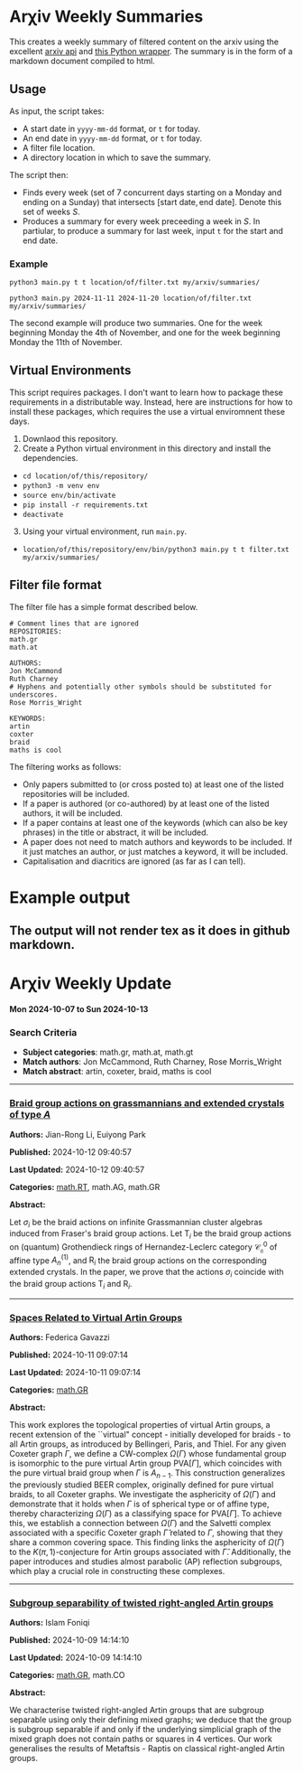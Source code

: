 # Arχiv Weekly Summaries
This creates a weekly summary of filtered content on the arxiv using the excellent [arxiv api](https://info.arxiv.org/help/api/index.html) and [this Python wrapper](https://github.com/titipata/arxivpy).
The summary is in the form of a markdown document compiled to html.

## Usage
As input, the script takes:
- A start date in `yyyy-mm-dd` format, or `t` for today.
- An end date in `yyyy-mm-dd` format, or `t` for today.
- A filter file location.
- A directory location in which to save the summary.

The script then:
 - Finds every week (set of 7 concurrent days starting on a Monday and ending on a Sunday) that intersects $[\text{start date}, \text{end date}]$. Denote this set of weeks $S$.
 - Produces a summary for every week preceeding a week in $S$.
In partiular, to produce a summary for last week, input `t` for the start and end date.

### Example

`python3 main.py t t location/of/filter.txt my/arxiv/summaries/`

`python3 main.py 2024-11-11 2024-11-20 location/of/filter.txt my/arxiv/summaries/`

The second example will produce two summaries. One for the week beginning Monday the 4th of November, and one for the week beginning Monday the 11th of November.

## Virtual Environments
This script requires packages. I don't want to learn how to package these requirements in a distributable way. Instead, here are instructions for how to install these packages, which requires the use a virtual enviromnent these days.
1) Downlaod this repository.
2) Create a Python virtual environment in this directory and install the dependencies.
  - `cd location/of/this/repository/`
  - `python3 -m venv env`
  - `source env/bin/activate`
  - `pip install -r requirements.txt`
  - `deactivate`
3) Using your virtual environment, run `main.py`.
  - `location/of/this/repository/env/bin/python3 main.py t t filter.txt my/arxiv/summaries/`

## Filter file format
The filter file has a simple format described below.
```
# Comment lines that are ignored
REPOSITORIES:
math.gr
math.at

AUTHORS:
Jon McCammond
Ruth Charney
# Hyphens and potentially other symbols should be substituted for underscores.
Rose Morris_Wright

KEYWORDS:
artin
coxter
braid
maths is cool
```
The filtering works as follows:
- Only papers submitted to (or cross posted to) at least one of the listed repositories will be included.
- If a paper is authored (or co-authored) by at least one of the listed authors, it will be included.
- If a paper contains at least one of the keywords (which can also be key phrases) in the title or abstract, it will be included.
- A paper does not need to match authors and keywords to be included. If it just matches an author, or just matches a keyword, it will be included.
- Capitalisation and diacritics are ignored (as far as I can tell).

# Example output
The output will not render tex as it does in github markdown.
---

# Arχiv Weekly Update
#### Mon 2024-10-07 to Sun 2024-10-13

### Search Criteria
 - **Subject categories**: math.gr, math.at, math.gt
 - **Match authors**: Jon McCammond, Ruth Charney, Rose Morris_Wright
 - **Match abstract**: artin, coxeter, braid, maths is cool



---
### [Braid group actions on grassmannians and extended crystals of type $A$](http://arxiv.org/abs/2410.09458v1)

**Authors:** Jian-Rong Li, Euiyong Park

**Published:** 2024-10-12 09:40:57

**Last Updated:** 2024-10-12 09:40:57

**Categories:** <u>math.RT</u>, math.AG, math.GR

**Abstract:**

Let $\sigma_i$ be the braid actions on infinite Grassmannian cluster algebras
induced from Fraser's braid group actions. Let $\mathsf{T}_i$ be the braid
group actions on (quantum) Grothendieck rings of Hernandez-Leclerc category
${\mathscr C}_\mathfrak{g}^0$ of affine type $A_n^{(1)}$, and $\mathsf{R}_i$
the braid group actions on the corresponding extended crystals. In the paper,
we prove that the actions $\sigma_i$ coincide with the braid group actions
$\mathsf{T}_i$ and $\mathsf{R}_i$.


---
### [Spaces Related to Virtual Artin Groups](http://arxiv.org/abs/2410.08640v1)

**Authors:** Federica Gavazzi

**Published:** 2024-10-11 09:07:14

**Last Updated:** 2024-10-11 09:07:14

**Categories:** <u>math.GR</u>

**Abstract:**

This work explores the topological properties of virtual Artin groups, a
recent extension of the ``virtual" concept - initially developed for braids -
to all Artin groups, as introduced by Bellingeri, Paris, and Thiel. For any
given Coxeter graph $\Gamma$, we define a CW-complex $\Omega(\Gamma)$ whose
fundamental group is isomorphic to the pure virtual Artin group
$\mathrm{PVA}[\Gamma]$, which coincides with the pure virtual braid group when
$\Gamma$ is $A_{n-1}$. This construction generalizes the previously studied
BEER complex, originally defined for pure virtual braids, to all Coxeter
graphs. We investigate the asphericity of $\Omega(\Gamma)$ and demonstrate that
it holds when $\Gamma$ is of spherical type or of affine type, thereby
characterizing $\Omega(\Gamma)$ as a classifying space for
$\mathrm{PVA}[\Gamma]$. To achieve this, we establish a connection between
$\Omega(\Gamma)$ and the Salvetti complex associated with a specific Coxeter
graph $\widehat{\Gamma}$ related to $\Gamma$, showing that they share a common
covering space. This finding links the asphericity of $\Omega(\Gamma)$ to the
$K(\pi, 1)$-conjecture for Artin groups associated with $\widehat{\Gamma}$.
Additionally, the paper introduces and studies almost parabolic (AP) reflection
subgroups, which play a crucial role in constructing these complexes.


---
### [Subgroup separability of twisted right-angled Artin groups](http://arxiv.org/abs/2410.06914v1)

**Authors:** Islam Foniqi

**Published:** 2024-10-09 14:14:10

**Last Updated:** 2024-10-09 14:14:10

**Categories:** <u>math.GR</u>, math.CO

**Abstract:**

We characterise twisted right-angled Artin groups that are subgroup separable
using only their defining mixed graphs; we deduce that the group is subgroup
separable if and only if the underlying simplicial graph of the mixed graph
does not contain paths or squares in 4 vertices. Our work generalises the
results of Metaftsis - Raptis on classical right-angled Artin groups.


